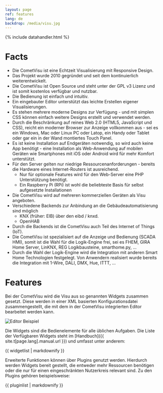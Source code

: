 ```yaml
---
layout: page
ref: features
lang: de
backdrop: /media/visu.jpg
---
```


{% include datahandler.html %}

Facts
=====

* Die CometVisu ist eine Echtzeit Visualisierung mit Responsive Design.
* Das Projekt wurde 2010 gegründet und seit dem kontinuierlich weiterentwickelt.
* Die CometVisu ist Open Source und steht unter der GPL v3 Lizenz und ist somit
  kostenlos verfügbar und nutzbar.
* Die Bedienung ist einfach und intuitiv.
* Ein eingebauter Editor unterstützt das leichte Erstellen eigener Visualisierungen.
* Es stehen mehrere moderne Designs zur Verfügung - und mit simplen CSS können
  einfach weitere Designs erstellt und verwendet werden.
* Durch die Beschränkung auf reines Web 2.0 (HTML5, JavaScript und CSS), reicht 
  ein moderner Browser zur Anzeige vollkommen aus - sei es ein Windows, Mac oder
  Linux PC oder Latop, ein Handy oder Tablet oder gar ein in der Wand montiertes
  Touch Panel.
* Es ist keine Installation auf Endgeräten notwendig, so wird auch keine App 
  benötigt - eine Installation als Web-Anwendung auf mobilen Geräten wie
  Smartphones mit iOS oder Android wird für mehr Komfort unterstützt.
* Für den Server gelten nur niedrige Ressourcenanforderungen - bereits die
  Hardware eines Internet-Routers ist ausreichend.
  * Nur für optionale Features wird für den Web-Server eine PHP Unterstützung
    benötigt.
  * Ein Raspberry Pi (RPi) ist wohl die beliebteste Basis für selbst aufgesetzte 
    Installationen
* Die CometVisu wird auf mehreren kommerziellen Geräten als Visu angeboten.
* Verschiedene Backends zur Anbindung an die Gebäudeautomatisierung sind möglich
  * KNX (früher: EIB) über den eibd / knxd.
  * OpenHAB
* Durch die Backends ist die CometVisu auch Teil des Internet of Things (IoT).
* Die CometVisu ist spezialisiert auf die Anzeige und Bedienung (SCADA HMI), 
  somit ist die Wahl für die Logik-Engine frei, sei es FHEM, GIRA Home Server, 
  LinKNX, REG Logikbausteine, smarthome.py, ...
* Durch die Wahl der Logik-Engine wird die Integration mit anderen Smart 
  Home Technologien festgelegt. Von Anwendern realisiert wurde bereits die
  Integration mit 1-Wire, DALI, DMX, Hue, ITTT, ...

Features
========

Bei der CometVisu wird die Visu aus so genannten Widgets zusammen gesetzt. Diese
werden in einer XML basierten Konfigurationsdatei zusammengestellt, die mit dem 
in der CometVisu integrierten Editor bearbeitet werden kann.

![Editor Beispiel](https://www.cometvisu.org/CometVisu/de/0.11/manual/_images/de_config_widgets_switch_index_editor_attributes.png 'Editor Beispiel')

Die Widgets sind die Bedienelemente für alle üblichen Aufgaben. Die Liste der
Verfügbaren Widgets steht im [Handbuch]({{ site.t[page.lang].manual.url }})
und umfasst unter anderem:

<div class="widgetlist">
{{ widgetlist | markdownify }}
</div>

Erweiterte Funktionen können über Plugins genutzt werden. Hierdurch werden
Widgets bereit gestellt, die entweder mehr Ressourcen benötigen oder die nur
für einen eingeschränkten Nutzerkreis relevant sind. Zu den Plugins gehören
beispielsweise:

<div class="widgetlist">
{{ pluginlist | markdownify }}
</div>
